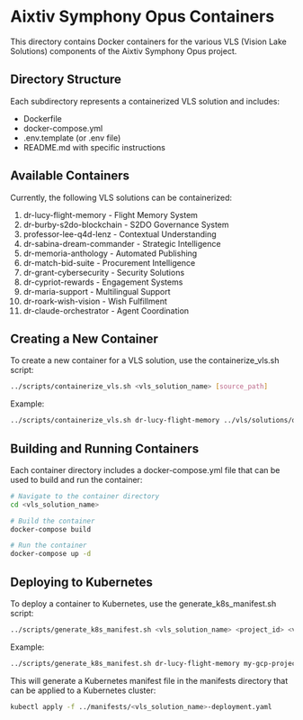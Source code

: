 # Aixtiv Symphony Opus Containers

This directory contains Docker containers for the various VLS (Vision Lake Solutions) components of the Aixtiv Symphony Opus project.

## Directory Structure

Each subdirectory represents a containerized VLS solution and includes:
- Dockerfile
- docker-compose.yml
- .env.template (or .env file)
- README.md with specific instructions

## Available Containers

Currently, the following VLS solutions can be containerized:

1. dr-lucy-flight-memory - Flight Memory System
2. dr-burby-s2do-blockchain - S2DO Governance System
3. professor-lee-q4d-lenz - Contextual Understanding
4. dr-sabina-dream-commander - Strategic Intelligence
5. dr-memoria-anthology - Automated Publishing
6. dr-match-bid-suite - Procurement Intelligence
7. dr-grant-cybersecurity - Security Solutions
8. dr-cypriot-rewards - Engagement Systems
9. dr-maria-support - Multilingual Support
10. dr-roark-wish-vision - Wish Fulfillment
11. dr-claude-orchestrator - Agent Coordination

## Creating a New Container

To create a new container for a VLS solution, use the containerize_vls.sh script:

```bash
../scripts/containerize_vls.sh <vls_solution_name> [source_path]
```

Example:
```bash
../scripts/containerize_vls.sh dr-lucy-flight-memory ../vls/solutions/dr-lucy-flight-memory
```

## Building and Running Containers

Each container directory includes a docker-compose.yml file that can be used to build and run the container:

```bash
# Navigate to the container directory
cd <vls_solution_name>

# Build the container
docker-compose build

# Run the container
docker-compose up -d
```

## Deploying to Kubernetes

To deploy a container to Kubernetes, use the generate_k8s_manifest.sh script:

```bash
../scripts/generate_k8s_manifest.sh <vls_solution_name> <project_id> <version>
```

Example:
```bash
../scripts/generate_k8s_manifest.sh dr-lucy-flight-memory my-gcp-project latest
```

This will generate a Kubernetes manifest file in the manifests directory that can be applied to a Kubernetes cluster:

```bash
kubectl apply -f ../manifests/<vls_solution_name>-deployment.yaml
```
